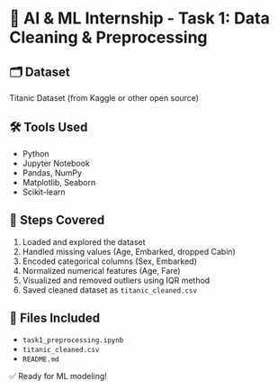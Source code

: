 # 🧠 AI & ML Internship - Task 1: Data Cleaning & Preprocessing

## 🗂 Dataset
Titanic Dataset (from Kaggle or other open source)

## 🛠 Tools Used
- Python
- Jupyter Notebook
- Pandas, NumPy
- Matplotlib, Seaborn
- Scikit-learn

## 🧼 Steps Covered
1. Loaded and explored the dataset
2. Handled missing values (Age, Embarked, dropped Cabin)
3. Encoded categorical columns (Sex, Embarked)
4. Normalized numerical features (Age, Fare)
5. Visualized and removed outliers using IQR method
6. Saved cleaned dataset as `titanic_cleaned.csv`

## 📁 Files Included
- `task1_preprocessing.ipynb`
- `titanic_cleaned.csv`
- `README.md`

✅ Ready for ML modeling!
